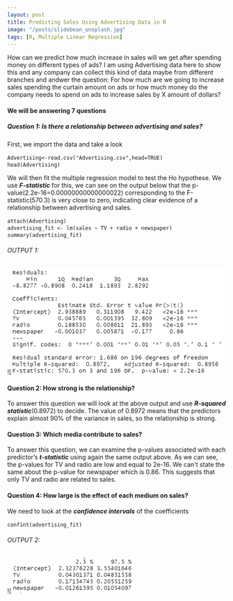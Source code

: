 ```yaml
---
layout: post
title: Predicting Sales Using Advertising Data in R
image: "/posts/slidebean_unsplash.jpg"
tags: [R, Multiple Linear Regression]
---
```

How can we predict how much increase in sales will we get after spending money on different types of ads? I am using Advertising data here to show this and any company can collect this kind of data maybe from different branches and andwer the question: For how much are we going to increase sales spending the curtain amount on ads or how much money do the company needs to spend on ads to increase sales by X amount of dollars? 

#### We will be answering 7 questions
##### Question 1: Is there a relationship between advertising and sales?

First, we import the data and take a look
```
Advertising<-read.csv("Advertising.csv",head=TRUE)
head(Advertising)
```
We will then fit the multiple regression model to test the Ho hypothese. We use ***F-statistic*** for this, we can see on the output below that the p-value(2.2e-16=0.00000000000000022) corresponding to the F-statistic(570.3) is very close to zero, indicating clear evidence of a relationship between advertising and sales.
```
attach(Advertising)
advertising_fit <- lm(sales ~ TV + radio + newspaper)
summary(advertising_fit)
```
###### OUTPUT 1:
![![ouput1](/img/posts/output1.png "output1")

#### Question 2: How strong is the relationship?
To answer this question we will look at the above output and use ***R-squared statistic***(0.8972) to decide. The value of 0.8972 means that the predictors explain almost 90% of the variance in sales, so the relationship is strong.

#### Question 3: Which media contribute to sales?
To answer this question, we can examine the p-values associated with
each predictor’s ***t-statistic*** using again the same output above. As we can see, the p-values for TV and radio are low and equal to 2e-16. We can't state the same about the p-value for newspaper which is 0.86. This suggests that only TV and radio are related to sales. 

#### Question 4: How large is the effect of each medium on sales?
We need to look at the ***confidence intervals*** of the coefficients
```
confint(advertising_fit)
```
###### OUTPUT 2:
![![ouput2](/img/posts/output2.png "output1")

